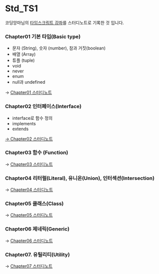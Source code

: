 # Std_TS1

코딩앙마님의 [타입스크립트 강좌](https://www.youtube.com/watch?v=5oGAkQsGWkc&list=PLZKTXPmaJk8KhKQ_BILr1JKCJbR0EGlx0)를 스터디노트로 기록한 것 입니다.



### Chapter01 기본 타입(Basic type)

- 문자 (String), 숫자 (number), 참과 거짓(boolean)
- 배열 (Array)
- 튜플 (tuple)
- void
- never
- enum
- null과 undefined

→ [Chapter01 스터디노트](Chapter01/Chapter01.md)

### Chapter02 인터페이스(Interface)

- interface로 함수 정의
- implements
- extends


[→ Chapter02 스터디노트](C:\Users\aiden\Desktop\Std_TS1\Chapter02\Chapter02.md)



### Chapter03 함수 (Function)

→ [Chapter03 스터디노트](C:\Users\aiden\Desktop\Std_TS1\Chapter03\Chapter03.md)





### Chapter04 리터럴(Literal), 유니온(Union), 인터섹션(Intersection)

→ [Chapter04 스터디노트](C:\Users\aiden\Desktop\Std_TS1\Chapter04\Chapter04.md)



### Chapter05 클래스(Class)

→ [Chapter05 스터디노트](C:\Users\aiden\Desktop\Std_TS1\Chapter05\Chapter05.md)



### Chapter06 제네릭(Generic)

→ [Chapter06 스터디노트](C:\Users\aiden\Desktop\Std_TS1\Chapter06\Chapter06.md)



### Chapter07. 유틸리티(Utility)

→ [Chapter07 스터디노트](C:\Users\aiden\Desktop\Std_TS1\Chapter07\Chapter07.md)

